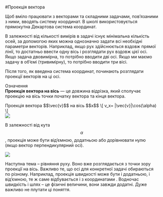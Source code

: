 #Проекція вектора

Щоб вмiло працювати з векторами та складними задачами, пов’язаними з ними, вводять систему координат. В школi використовується прямокутна Декартова система координат.


В залежностi вiд кiлькостi вимiрiв в задачi iснує мiнiмальна кiлькiсть осей, за допомогою яких можна однозначно задати всi необхiднi параметри векторiв. Наприклад, якщо рух здiйснюється вздовж прямої лiнiї, то достатньо ввести одну вiсь i розглядати рух вздовж цiєї осі. Якщо задача двовимiрна, то потрiбно вводити двi осі. Якщо ми маємо задачу в об’ємi (тривимiрну), то потрiбно вводити три вiсi.


Пiсля того, як введена система координат, починають розглядати проекцiї векторiв на цi осі.


<div class="eoz-wrap">
<span class="eoz">Означення</span>
<div class="eoz-text">
<b>Проекцiя вектора на вiсь</b> — це довжина вiдрiзка, який сполучає проекцiю на вiсь точки початку вектора та кiнця вектора.</br>
<p></p>
<p1>Проекцiя вектора $$\vec{v}$$</p1> на вісь $$x$$
\[ v_x= |\vec{v}|\cos(\alpha) \]
</div>
</div>

<img src="https://rawgit.com/chudaol/ed-era-book-physics/master/images/chapter_1/11.svg" class="image"/>

В залежностi вiд кута $$\alpha$$, проекцiя може бути вiд’ємною, додатньою або дорiвнювати нулю (якщо вектор перпендикулярний осі).

<img src="https://rawgit.com/chudaol/ed-era-book-physics/master/images/chapter_1/12.svg" class="image"/>


Наступна тема – рiвняння руху. Воно вже розглядається з точки зору проекцiї на вiсь. Важливо те, що осі для конкретної задачi обираються по рiзному. Наприклад, проекцiя швидкостi може бути i додатньою, i вiд’ємною, те ж саме вiдбувається i з координатами . Водночас швидкiсть i шлях – це фiзичнi величини, вони завжди додатнi. Дуже важливо не плутати цi поняття.

